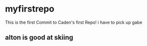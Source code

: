 # myfirstrepo

This is the first Commit to Caden's first Repo!
i have to pick up gabe
## alton is good at skiing